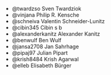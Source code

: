 <!--
SPDX-FileCopyrightText: 2023 The WESkit Contributors

SPDX-License-Identifier: MIT
-->

* @twardzso   Sven Twardziok
* @vinjana    Philip R. Kensche
* @schneiva   Valentin Schneider-Lunitz
* @cibin345 Cibin s b
* @alexanderkanitz  Alexander Kanitz
* @benwulf    Ben Wulf
* @jansa2708   Jan Sahrhage
* @pipaj97    Julian Pipart
* @krish8484  Krish Agarwal
* @elleb Elisabeth Bürger
